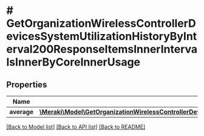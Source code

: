 # # GetOrganizationWirelessControllerDevicesSystemUtilizationHistoryByInterval200ResponseItemsInnerIntervalsInnerByCoreInnerUsage

## Properties

Name | Type | Description | Notes
------------ | ------------- | ------------- | -------------
**average** | [**\Meraki\Model\GetOrganizationWirelessControllerDevicesSystemUtilizationHistoryByInterval200ResponseItemsInnerIntervalsInnerByCoreInnerUsageAverage**](GetOrganizationWirelessControllerDevicesSystemUtilizationHistoryByInterval200ResponseItemsInnerIntervalsInnerByCoreInnerUsageAverage.md) |  | [optional]

[[Back to Model list]](../../README.md#models) [[Back to API list]](../../README.md#endpoints) [[Back to README]](../../README.md)
